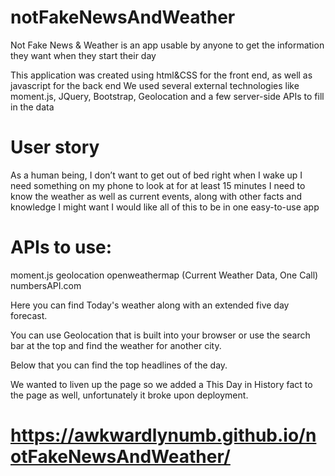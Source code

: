 # notFakeNewsAndWeather

Not Fake News & Weather is an app usable by anyone to get the information they want when they start their day

This application was created using html&CSS for the front end, as well as javascript for the back end
We used several external technologies like moment.js, JQuery, Bootstrap, Geolocation and a few server-side APIs to fill in the data

# User story
As a human being, I don’t want to get out of bed right when I wake up
I need something on my phone to look at for at least 15 minutes
I need to know the weather as well as current events, along with other facts and knowledge I might want
I would like all of this to be in one easy-to-use app


# APIs to use:
moment.js
geolocation
openweathermap (Current Weather Data, One Call)
numbersAPI.com

Here you can find Today's weather along with an extended five day forecast.

You can use Geolocation that is built into your browser or use the search bar at the top and find the weather for another city.

Below that you can find the top headlines of the day.

We wanted to liven up the page so we added a This Day in History fact to the page as well, unfortunately it broke upon deployment.





https://awkwardlynumb.github.io/notFakeNewsAndWeather/
=======

